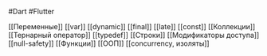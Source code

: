#Dart #Flutter 

[[Переменные]]
[[var]]
[[dynamic]]
[[final]]
[[late]]
[[const]]
[[Коллекции]]
[[Тернарный оператор]]
[[typedef]]
[[Строки]]
[[Модификаторы доступа]]
[[null-safety]]
[[Функции]]
[[ООП]]
[[concurrency, изоляты]]






